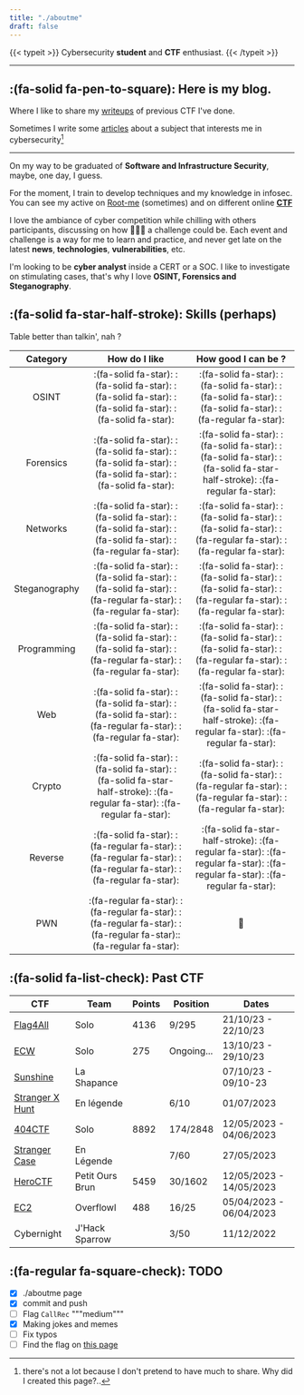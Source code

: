 ```yaml
---
title: "./aboutme"
draft: false
---
```



{{< typeit >}}
 Cybersecurity **student** and **CTF** enthusiast.
{{< /typeit >}}


---

## :(fa-solid fa-pen-to-square): Here is my blog.

Where I like to share my [writeups](/posts) of previous CTF I've done.

Sometimes I write some [articles](/articles) about a subject that interests me in cybersecurity[^1]
[^1]: there's not a lot because I don't pretend to have much to share. Why did I created this page?..

---

On my way to be graduated of **Software and Infrastructure Security**, maybe, one day, I guess.

For the moment, I train to develop techniques and my knowledge in infosec. You can see my active on [Root-me](https://discordapp.com/users/nozyzy) (sometimes) and on different online **[CTF](#fa-solid-fa-list-check-past-ctf)**

I love the ambiance of cyber competition while chilling with others participants, discussing on how 🤬🤬🤬 a challenge could be. Each event and challenge is a way for me to learn and practice, and never get late on the latest **news**, **technologies**, **vulnerabilities**, etc. 

I'm looking to be **cyber analyst** inside a CERT or a SOC. I like to investigate on stimulating cases, that's why I love **OSINT, Forensics and Steganography**. 

## :(fa-solid fa-star-half-stroke):  Skills (perhaps)

Table better than talkin', nah ?

|    Category     |                                                       How do I like                                                        |                                                      How good I can be ?                                                       |
|:---------------:|:--------------------------------------------------------------------------------------------------------------------------:|:------------------------------------------------------------------------------------------------------------------------------:|
|      OSINT      |          :(fa-solid fa-star): :(fa-solid fa-star): :(fa-solid fa-star): :(fa-solid fa-star): :(fa-solid fa-star):          |           :(fa-solid fa-star): :(fa-solid fa-star): :(fa-solid fa-star): :(fa-solid fa-star): :(fa-regular fa-star):           |
|    Forensics    |          :(fa-solid fa-star): :(fa-solid fa-star): :(fa-solid fa-star): :(fa-solid fa-star): :(fa-solid fa-star):          |     :(fa-solid fa-star): :(fa-solid fa-star): :(fa-solid fa-star): :(fa-solid fa-star-half-stroke): :(fa-regular fa-star):     |
|    Networks     |         :(fa-solid fa-star): :(fa-solid fa-star): :(fa-solid fa-star): :(fa-solid fa-star): :(fa-regular fa-star):         |          :(fa-solid fa-star): :(fa-solid fa-star): :(fa-solid fa-star): :(fa-regular fa-star): :(fa-regular fa-star):          |
|  Steganography  |        :(fa-solid fa-star): :(fa-solid fa-star): :(fa-solid fa-star): :(fa-regular fa-star): :(fa-regular fa-star):        |          :(fa-solid fa-star): :(fa-solid fa-star): :(fa-solid fa-star): :(fa-regular fa-star): :(fa-regular fa-star):          |
|   Programming   |        :(fa-solid fa-star): :(fa-solid fa-star): :(fa-solid fa-star): :(fa-regular fa-star): :(fa-regular fa-star):        |          :(fa-solid fa-star): :(fa-solid fa-star): :(fa-solid fa-star): :(fa-regular fa-star): :(fa-regular fa-star):          |
|       Web       |        :(fa-solid fa-star): :(fa-solid fa-star): :(fa-solid fa-star): :(fa-regular fa-star): :(fa-regular fa-star):        |    :(fa-solid fa-star): :(fa-solid fa-star): :(fa-solid fa-star-half-stroke): :(fa-regular fa-star): :(fa-regular fa-star):    |
|     Crypto      |  :(fa-solid fa-star): :(fa-solid fa-star): :(fa-solid fa-star-half-stroke): :(fa-regular fa-star): :(fa-regular fa-star):  |         :(fa-solid fa-star): :(fa-solid fa-star): :(fa-regular fa-star): :(fa-regular fa-star): :(fa-regular fa-star):         |
|     Reverse     |      :(fa-solid fa-star): :(fa-regular fa-star): :(fa-regular fa-star): :(fa-regular fa-star): :(fa-regular fa-star):      |  :(fa-solid fa-star-half-stroke): :(fa-regular fa-star): :(fa-regular fa-star): :(fa-regular fa-star): :(fa-regular fa-star):  |
|       PWN       |     :(fa-regular fa-star): :(fa-regular fa-star): :(fa-regular fa-star): :(fa-regular fa-star)::(fa-regular fa-star):      |                                                               💩                                                               |

## :(fa-solid fa-list-check): Past CTF

| CTF                                          | Team            | Points | Position   | Dates                   |
|----------------------------------------------|-----------------|--------|------------|-------------------------|
| [Flag4All](https://flag4all.sh/)             | Solo            | 4136   | 9/295      | 21/10/23 - 22/10/23     |
| [ECW](https://challenge-ecw.fr/)             | Solo            | 275    | Ongoing... | 13/10/23 - 29/10/23     |
| [Sunshine](https://sunshinectf.org/)         | La Shapance     |        |            | 07/10/23 - 09/10-23     |
| [Stranger X Hunt](https://strangercase.org/) | En légende      |        | 6/10       | 01/07/2023              |
| [404CTF](https://www.404ctf.fr)              | Solo            | 8892   | 174/2848   | 12/05/2023 - 04/06/2023 |
| [Stranger Case](https://strangercase.org/)   | En Légende      |        | 7/60       | 27/05/2023              |
| [HeroCTF](https://www.heroctf.fr/)           | Petit Ours Brun | 5459   | 30/1602    | 12/05/2023 - 14/05/2023 |
| [EC2](https://european-cybercup.com/)        | Overflowl       | 488    | 16/25      | 05/04/2023 - 06/04/2023 |
| Cybernight                                   | J'Hack Sparrow  |        | 3/50       | 11/12/2022              |


## :(fa-regular fa-square-check): TODO

- [x] ./aboutme page
- [x] commit and push
- [ ] Flag ``CallRec`` """medium"""
- [x] Making jokes and memes
- [ ] Fix typos
- [ ] Find the flag on [this page](/whatflag)
